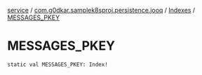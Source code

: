 [service](../../index.md) / [com.g0dkar.samplek8sproj.persistence.jooq](../index.md) / [Indexes](index.md) / [MESSAGES_PKEY](./-m-e-s-s-a-g-e-s_-p-k-e-y.md)

# MESSAGES_PKEY

`static val MESSAGES_PKEY: Index!`